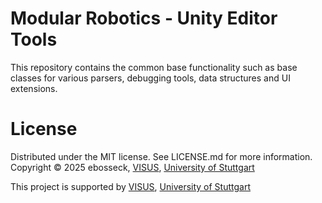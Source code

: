# Modular Robotics - Unity Editor Tools

This repository contains the common base functionality such as base classes for various parsers, debugging tools, data structures and UI extensions.

# License

Distributed under the MIT license. See LICENSE.md for more information. Copyright © 2025 ebosseck, [VISUS](https://www.visus.uni-stuttgart.de/en/), [University of Stuttgart](https://www.uni-stuttgart.de/)

This project is supported by [VISUS](https://www.visus.uni-stuttgart.de/en/), [University of Stuttgart](https://www.uni-stuttgart.de/)